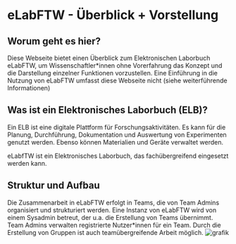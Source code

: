 # eLabFTW - Überblick + Vorstellung

## Worum geht es hier?
Diese Webseite bietet einen Überblick zum Elektronischen Laborbuch eLabFTW, um Wissenschaftler*innen ohne Vorerfahrung das Konzept und die Darstellung einzelner Funktionen vorzustellen. Eine Einführung in die Nutzung von eLabFTW umfasst diese Webseite nicht (siehe weiterführende Informationen)

## Was ist ein Elektronisches Laborbuch (ELB)?
Ein ELB ist eine digitale Plattform für Forschungsaktivitäten. Es kann für die Planung, Durchführung, Dokumentation und Auswertung von Experimenten genutzt werden. Ebenso können Materialien und Geräte verwaltet werden.

eLabfTW ist ein Elektronisches Laborbuch, das fachübergreifend eingesetzt werden kann. 

## Struktur und Aufbau
Die Zusammenarbeit in eLabFTW erfolgt in Teams, die von Team Admins organisiert und strukturiert werden. Eine Instanz von eLabFTW wird von einem Sysadmin betreut, der u.a. die Erstellung von Teams übernimmt. Team Admins verwalten registrierte Nutzer*innen für ein Team. Durch die Erstellung von Gruppen ist auch teamübergreifende Arbeit möglich.
![grafik](https://github.com/Nadine02/nadine02.github.io/assets/39996430/2488feff-6e06-471c-b3b4-0fe0ad148dfa)

